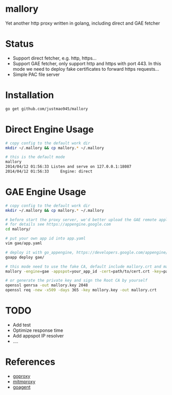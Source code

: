 mallory
=============

Yet another http proxy written in golang, including direct and GAE fetcher


Status
=============
* Support direct fetcher, e.g. http, https...
* Support GAE fetcher, only support http and https with port 443. In this mode we need to deploy fake certificates to forward https requests...
* Simple PAC file server

Installation
=============
```sh
go get github.com/justmao945/mallory
```

Direct Engine Usage
=============
```sh
# copy config to the default work dir
mkdir ~/.mallory && cp mallory.* ~/.mallory

# this is the default mode
mallory
2014/04/12 01:56:33 Listen and serve on 127.0.0.1:18087
2014/04/12 01:56:33 	Engine: direct
```

GAE Engine Usage
=============
```sh
# copy config to the default work dir
mkdir ~/.mallory && cp mallory.* ~/.mallory

# before start the proxy server, we'd better upload the GAE remote application
# for details see https://appengine.google.com
cd mallory/

# put your own app id into app.yaml
vim gae/app.yaml

# deploy it with go_appengine, https://developers.google.com/appengine/downloads
goapp deploy gae/

# this mode need to use the fake CA, default include mallory.crt and mallory.key
mallory -engine=gae -appspot=your_app_id -cert=path/to/cert.crt -key=path/to/key.key

# or generate the private key and sign the Root CA by yourself
openssl genrsa -out mallory.key 2048
openssl req -new -x509 -days 365 -key mollory.key -out mallory.crt
```

TODO
=============
* Add test
* Optimize response time
* Add appspot IP resolver
* ....


References
=============
* [goproxy][1]
* [mitmproxy][2]
* [goagent][3]
 

[1]: https://github.com/elazarl/goproxy
[2]: http://mitmproxy.org/
[3]: https://github.com/goagent
